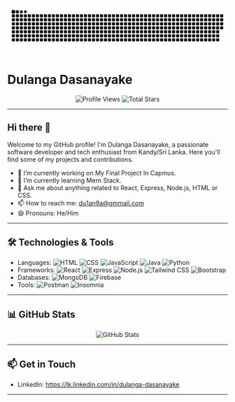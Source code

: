 <div align="center">
  <img src="https://raw.githubusercontent.com/DulangaDasanayake/DulangaDasanayake/master/assets/snake.svg" width="800px" alt="Snake Eating GitHub Contribution Graph" />
</div>

# Dulanga Dasanayake

<div align="center">
  <img src="https://komarev.com/ghpvc/?username=DulangaDasanayake&label=Profile%20Views&color=0e75b6&style=flat" alt="Profile Views" />
  <img src="https://img.shields.io/github/stars/DulangaDasanayake?style=flat&color=yellow" alt="Total Stars" />
</div>

---

## Hi there 👋
Welcome to my GitHub profile! I'm Dulanga Dasanayake, a passionate software developer and tech enthusiast from Kandy/Sri Lanka. Here you'll find some of my projects and contributions.

- 🔭 I’m currently working on My Final Project In Capmus.
- 🌱 I’m currently learning Mern Stack.
- 💬 Ask me about anything related to React, Express, Node.js, HTML or CSS.
- 📫 How to reach me: du1an9a@gmmail.com
- 😄 Pronouns: He/Him

---

## 🛠️ Technologies & Tools
- Languages: ![HTML](https://img.shields.io/badge/-HTML5-E34F26?style=flat&logo=html5&logoColor=white) ![CSS](https://img.shields.io/badge/-CSS3-1572B6?style=flat&logo=css3&logoColor=white) ![JavaScript](https://img.shields.io/badge/-JavaScript-F7DF1E?style=flat&logo=javascript&logoColor=black) ![Java](https://img.shields.io/badge/-Java-007396?style=flat&logo=java&logoColor=white) ![Python](https://img.shields.io/badge/-Python-3776AB?style=flat&logo=python&logoColor=white)
- Frameworks: ![React](https://img.shields.io/badge/-React-61DAFB?style=flat&logo=React&logoColor=white) ![Express](https://img.shields.io/badge/-Express.js-000000?style=flat&logo=express&logoColor=white) ![Node.js](https://img.shields.io/badge/-Node.js-339933?style=flat&logo=node.js&logoColor=white) ![Tailwind CSS](https://img.shields.io/badge/-Tailwind_CSS-38B2AC?style=flat&logo=tailwind-css&logoColor=white) ![Bootstrap](https://img.shields.io/badge/-Bootstrap-563D7C?style=flat&logo=bootstrap&logoColor=white)
- Databases: ![MongoDB](https://img.shields.io/badge/-MongoDB-47A248?style=flat&logo=mongodb&logoColor=white) ![Firebase](https://img.shields.io/badge/-Firebase-FFCA28?style=flat&logo=firebase&logoColor=black)
- Tools: ![Postman](https://img.shields.io/badge/-Postman-FF6C37?style=flat&logo=postman&logoColor=white) ![Insomnia](https://img.shields.io/badge/-Insomnia-5849BE?style=flat&logo=insomnia&logoColor=white)

---

## 📊 GitHub Stats
<div align="center">
  <img src="https://github-readme-stats.vercel.app/api?username=DulangaDasanayake&show_icons=true&theme=dark" alt="GitHub Stats" />
</div>

---

## 📫 Get in Touch
- LinkedIn: https://lk.linkedin.com/in/dulanga-dasanayake
---
